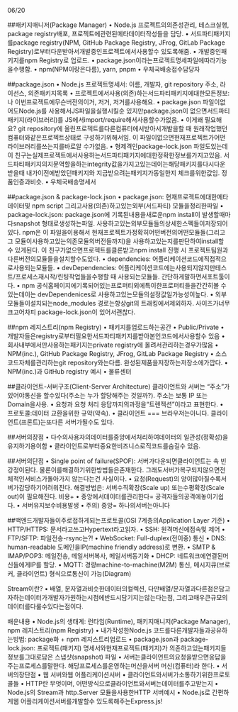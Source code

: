 06/20

##패키지매니저(Package Manager)
• Node.js 프로젝트의의존성관리, 테스크실행, package registry배포, 프로젝트에관련된메타데이터작성들을 담당.
• 서드파티패키지를package registry(NPM, GitHub Package Registry, JFrog, GitLab Package 
Registry)로부터다운받아서개발중인프로젝트에서사용할수 있도록해줌.
• 개발중인패키지를npm Registry로 업로드.
• package.json이라는프로젝트명세파일에따라기능을수행함.
• npm(NPM이랑은다름), yarn, pnpm
• 우체국배송접수담당자

##package.json
• Node.js 프로젝트명세서: 이름, 개발자, git repository 주소, 라이선스, 의존패키지목록
• 프로젝트에서사용(의존)하는서드파티패키지에대한모든정보: 나 이번프로젝트에무슨버전의이거, 저거, 저거를사용해요.
• package.json 파일이없어도Node.js를 사용해서JS파일을실행시킬순 있지만package.json이 없으면서드파티 
패키지(라이브러리)를 JS에서import/require해서사용할수가없음.
• 이게왜 필요해요? git repository에 올린프로젝트를다른컴퓨터에서받아서개발을할 때 원래작업했던컴퓨터와같은프로젝트상태로 
구성하기위해서임. 이 파일이없으면현재프로젝트가어떤라이브러리를쓰는지를바로알 수가없음.
• 형제격인package-lock.json 파일도있는데이 친구는실제프로젝트에서사용하는서드파티패키지에대한정확한정보를가지고있음. 
서드파티패키지의지문역할을하는integrity값을가지고있는데이는해당패키지를다시다운받을때 내가이전에받았던패키지와 
지금받으려는패키지가동일한지 체크를위한값임. 정품인증과비슷.
• 우체국배송명세서

##package.json & package-lock.json
• package.json: 현재프로젝트에대한메타데이터및 npm script 그리고사용(의존)하고있는외부(서드파티) 
모듈을정리한파일
• package-lock.json: package.json에 기록된내용을새로운npm install이 발생할때마다snapshot 
형태로생성하는파일. 사용하고있는외부모듈들의상세한스펙들이저장되어있다. npm은 이 파일을이용해서 
현재프로젝트가정확히어떤버전의어떤모듈들(그리고그 모듈이사용하고있는의존모듈의버전들까지)을 
사용하고있는지를판단하여install할 수 있게된다. 이 친구가없으면프로젝트를클론받고npm install 진행 
시 프로젝트팀원과다른버전의모듈들을설치할수도있다.
• dependencies: 어플리케이션코드에직접적으로사용되는모듈들.
• devDependencies: 어플리케이션코드에는사용되지않지만테스트/프로세스재시작/린팅작업들을수행할 
때 사용되는모듈들. 간단하게말하면서포트툴이다.
• npm 공식홈페이지에기록되어있는프로퍼티외에특이한프로퍼티들을간간히볼 수 있는데이는 
devDependenices로 사용하고있는모듈의설정값일가능성이높다.
• 외부모듈들이설치되는node_modules 경로는항상git의 트래킹에서제외하자. 사이즈가너무크고어차피 
package-lock.json이 있어서괜찮다.

##npm 레지스트리(npm Registry)
• 패키지를업로드하는공간
• Public/Private
• 개발자들은registry로부터필요한서드파티패키지를받아본인코드에서사용할수 있음
• 회사내부에서만사용하는패키지는private registry에 올려서관리하는경우가많음
• NPM(inc.), GitHub Package Registry, JFrog, GitLab Package Registry
• 소스코드자체를관리하는git repository와는다름. 완성된제품을저장하는저장소에가깝다.
• NPM(inc.)과 GitHub registry 예시
• 물류센터

##클라이언트-서버구조(Client-Server Architecture)
클라이언트와 서버는 “주소”가있어야통신을 할수있다(주소는 누가 할당해주는 것일까?). 
주소는 보통 IP 또는 Domain을사용.
• 요청과 요청 처리 응답까지의과정을“트렌젝션”이라고 표현한다.
• 프로토콜:데이터 교환을위한 규약(약속).
• 클라이언트 === 브라우저는아니다. 클라이언트(프론트)는또다른 서버가될수도 있다.

##서버의장점
• 다수의사용자의데이터를중앙에서처리하여데이터의 일관성(정확성)을 유지하기용이함
• 클라이언트로부터중요한비즈니스로직코드를숨길수 있음.

##서버의단점
• Single point of failure(SPOF): 서버가다운되면클라이언트는 속 빈 강정이된다. 
물론이를해결하기위한방법들은존재한다. 
그래도서버가복구되지않으면전체적인서비스가돌아가지 않는다는건 사실이다.
• 요청(Request)의 양이많아질수록서버가감당하기어려워진다. 
해결방법은: 서버수직확장(Scale up) 또는수평확장(Scale out)이 필요해진다. 비용+
• 중앙에서데이터를관리한다= 공격자들의공격에놓이기쉽다.
• 서버유지보수비용발생
• 주의) 중앙= 하나의서버는아니다


##백엔드개발자들이주로접하게되는프로토콜(OSI 7계층의Application Layer 기준)
• HTTP/HTTPS: 문서라고쓰고Hypertext라고읽자.
• SSH: 원격머신에접속및 제어
• FTP/SFTP: 파일전송-rsync는?!
• WebSocket: Full-duplex(전이중) 통신
• DNS: human-readable 도메인을IP(machine friendly address)로 변환.
• SMTP & IMAP/POP3: 메일전송, 메일서버복사, 메일서버동기화
• DHCP: 네트워크에연결된머신들에게IP를 할당.
• MQTT: 경량machine-to-machine(M2M) 통신, 메시지큐(브로커, 클라이언트) 형식으로통신이 가능(Diagram)

Stream이란?
• 배열, 문자열과비슷한데이터의컬렉션, 다만배열/문자열과다른점은담고자하는데이터가개발자가원하는시점에반드시담기지는않는다는점, 
그리고매우큰규모의데이터를다룰수있다는점이다.

배운내용
• Node.js의 생태계: 런타임(Runtime), 패키지매니저(Package Manager), npm 레지스트리(npm Registry)
• 내가작성한Node.js 코드를다른개발자들과공유하는방법: package화 + npm 레지스트리업로드
• package.json과 package-lock.json: 프로젝트(패키지) 명세서와현재프로젝트(패키지)가 의존하고있는패키지들정보를그대로담은 
스냅샷(snapshot) 파일
• 서버는클라이언트의요청을받으면응답을주는프로세스를말한다. 해당프로세스를운영하는머신을서버 머신(컴퓨터)라 한다.
• 서버의장단점
• 웹 서버와웹 어플리케이션서버
• 클라이언트와서버가소통하기위한프로토콜들
• HTTP란 무엇이며, 어떤방식으로클라이언트와서버는데이터를주고받는지
• Node.js의 Stream과 http.Server 모듈을사용한HTTP 서버예시
• Node.js로 간편하게웹 어플리케이션서버를개발할수 있도록해주는Express.js!